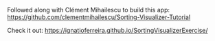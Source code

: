 Followed along with Clément Mihailescu to build this app:
https://github.com/clementmihailescu/Sorting-Visualizer-Tutorial

Check it out:
https://ignatioferreira.github.io/SortingVisualizerExercise/
